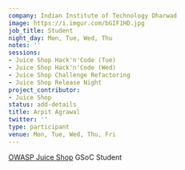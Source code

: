 ```yaml
---
company: Indian Institute of Technology Dharwad
image: https://i.imgur.com/bGIF1HD.jpg
job_title: Student
night_day: Mon, Tue, Wed, Thu
notes: ''
sessions:
- Juice Shop Hack'n'Code (Tue)
- Juice Shop Hack'n'Code (Wed)
- Juice Shop Challenge Refactoring
- Juice Shop Release Night
project_contributor:
- Juice Shop
status: add-details
title: Arpit Agrawal
twitter: ''
type: participant
venue: Mon, Tue, Wed, Thu, Fri
---
```


[OWASP Juice Shop](https://www.owasp.org/index.php/OWASP_Juice_Shop_Project) GSoC Student